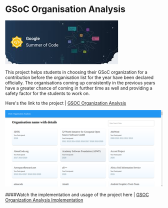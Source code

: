 # GSoC Organisation Analysis
![GSOC](/view-data/assets/gsoc.jpeg)

This project helps students in choosing their GSoC organization for a contribution before the organisation list for the year have been declared officially. The organisations coming up consistently in the previous years have a greater chance of coming in further time as well and providing a safety factor for the students to work on.

Here's the link to the project | [GSOC Organization Analysis](https://clever-shockley-78287b.netlify.app/#/)

![GSOC Organization Analysis](/view-data/assets/website.png)


####Watch the implementation and usage of the project here | [GSOC Organization Analysis Implementation](https://youtu.be/i9fcMvZzGmI)
